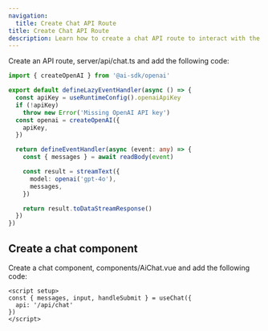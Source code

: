 ```yaml
---
navigation:
  title: Create Chat API Route
title: Create Chat API Route
description: Learn how to create a chat API route to interact with the Vercel AI SDK.
---
```


Create an API route, server/api/chat.ts and add the following code:

```ts [server/api/chat.ts]
import { createOpenAI } from '@ai-sdk/openai'

export default defineLazyEventHandler(async () => {
  const apiKey = useRuntimeConfig().openaiApiKey
  if (!apiKey)
    throw new Error('Missing OpenAI API key')
  const openai = createOpenAI({
    apiKey,
  })

  return defineEventHandler(async (event: any) => {
    const { messages } = await readBody(event)

    const result = streamText({
      model: openai('gpt-4o'),
      messages,
    })

    return result.toDataStreamResponse()
  })
})
```

## Create a chat component

Create a chat component, components/AiChat.vue and add the following code:

```vue [components/AiChat.vue]
<script setup>
const { messages, input, handleSubmit } = useChat({
  api: '/api/chat'
})
</script>
```
